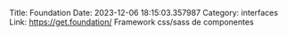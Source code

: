 Title: Foundation
Date: 2023-12-06 18:15:03.357987
Category: interfaces
Link: https://get.foundation/
Framework css/sass de componentes
